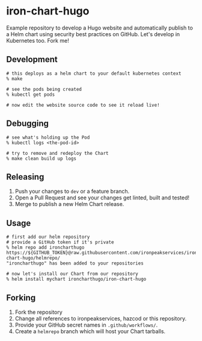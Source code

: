 # iron-chart-hugo

Example repository to develop a Hugo website and automatically publish to a Helm chart using security best practices on GitHub.
Let's develop in Kubernetes too. Fork me!

## Development

```shell
# this deploys as a helm chart to your default kubernetes context
% make

# see the pods being created
% kubectl get pods

# now edit the website source code to see it reload live!
```

## Debugging

```shell
# see what's holding up the Pod
% kubectl logs <the-pod-id>

# try to remove and redeploy the Chart
% make clean build up logs
```

## Releasing

1. Push your changes to `dev` or a feature branch.
2. Open a Pull Request and see your changes get linted, built and tested!
3. Merge to publish a new Helm Chart release.

## Usage

```shell
# first add our helm repository
# provide a GitHub token if it's private
% helm repo add ironcharthugo https://${GITHUB_TOKEN}@raw.githubusercontent.com/ironpeakservices/iron-chart-hugo/helmrepo/
"ironcharthugo" has been added to your repositories

# now let's install our Chart from our repository
% helm install mychart ironcharthugo/iron-chart-hugo
```

## Forking

1. Fork the repository
2. Change all references to ironpeakservices, hazcod or this repository.
3. Provide your GitHub secret names in `.github/workflows/`.
4. Create a `helmrepo` branch which will host your Chart tarballs.
